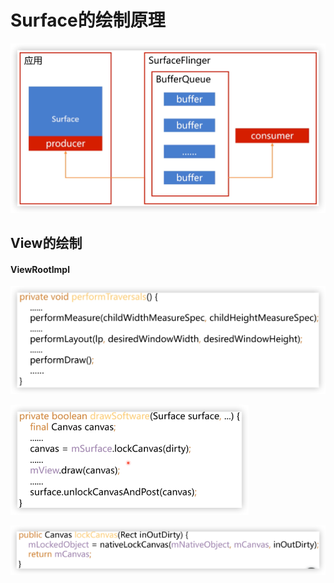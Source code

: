 # Surface的绘制原理

![](img/b9ff2006.png)

## View的绘制

#### ViewRootImpl

![](img/0d1b6af9.png)

![](img/4e2da53a.png)

![](img/c0999e9a.png)